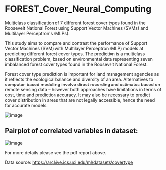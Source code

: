 # FOREST_Cover_Neural_Computing
Multiclass classification of 7 different forest cover types found in the Roosevelt National Forest using Support Vector Machines (SVMs) and Multilayer Perceptron's (MLPs).

This study aims to compare and contrast the performance of Support Vector Machines (SVM) with Multilayer Perceptron (MLP) models at predicting different forest cover types. The prediction is a multiclass classification problem, based on environmental data representing seven imbalanced forest cover types found in the Roosevelt National Forest.  

Forest cover type prediction is important for land management agencies as it reflects the ecological balance and diversity of an area. Alternatives to computer-based modelling involve direct recording and estimates based on remote sensing data – however both approaches have limitations in terms of cost, time and prediction accuracy. It may also be necessary to predict cover distribution in areas that are not legally accessible, hence the need for accurate models.

![image](https://user-images.githubusercontent.com/54633647/118670673-b9120f00-b7ee-11eb-8f9a-5f2af9b38af5.png)

## Pairplot of correlated variables in dataset:

![image](https://user-images.githubusercontent.com/54633647/118670804-d6df7400-b7ee-11eb-9c19-2fc449e0e652.png)

For more details please see the pdf report above.

Data source: https://archive.ics.uci.edu/ml/datasets/covertype
